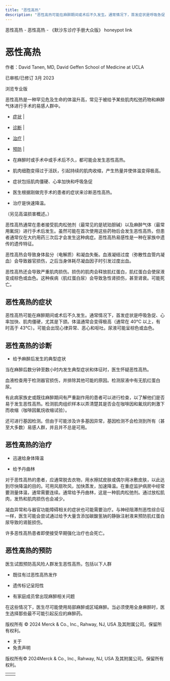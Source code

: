 ```yaml
---
title: "恶性高热"
description: "恶性高热可能在麻醉期间或术后不久发生。通常情况下，首发症状是呼吸急促、心率加快、肌肉僵硬，尤其是下颌。体温通常会变得极高（通常在 40°C 以上，有时高于 43°C）。可能会出现心律异常、恶心和呕吐。尿液可能呈棕色或血色。"
---
```


﻿恶性高热 \- 恶性高热 \- 《默沙东诊疗手册大众版》 honeypot link

# 恶性高热

作者：David Tanen, MD, David Geffen School of Medicine at UCLA

已审核/已修订 3月 2023

浏览专业版

恶性高热是一种罕见危及生命的体温升高，常见于被给予某些肌肉松弛药物和麻醉气体进行手术的易感人群中。

- [症状](#症状_v25232972_zh) \|
- [诊断](#诊断_v25232975_zh) \|
- [治疗](#治疗_v25232995_zh) \|
- [预防](#预防_v25232984_zh) \|

- 在麻醉时或手术中或手术后不久，都可能会发生恶性高热。

- 肌肉细胞变得过于活跃，引起持续的肌肉收缩，产生热量并使体温变得极高。

- 症状包括肌肉僵硬、心率加快和呼吸急促

- 医生根据刚做完手术的患者的症状来诊断恶性高热。

- 治疗是快速降温。


（另见高温损害概述。）

恶性高热通常在患者接受肌肉松弛剂（最常见的是琥珀胆碱）以及麻醉气体（最常用氟烷）进行手术后发生。虽然可能在首次使用这些药物后会发生恶性高热，但患者通常仅在大约用药三次后才会发生这种病症。恶性高热易感性是一种在家族中遗传的遗传特征。

恶性高热会导致身体盐分（电解质）和凝血失衡。血液凝结过度（弥散性血管内凝血）会导致器官损伤，之后当身体耗尽凝血因子时引发过度出血。

恶性高热还会导致严重肌肉损伤。损伤的肌肉会释放肌红蛋白，肌红蛋白会使尿液变成棕色或血色。这种疾病（肌红蛋白尿）会导致急性肾损伤，甚至肾衰。可能死亡。

## 恶性高热的症状

恶性高热可能在麻醉期间或术后不久发生。通常情况下，首发症状是呼吸急促、心率加快、肌肉僵硬，尤其是下颌。体温通常会变得极高（通常在 40°C 以上，有时高于 43°C）。可能会出现心律异常、恶心和呕吐。尿液可能呈棕色或血色。

## 恶性高热的诊断

- 给予麻醉后发生的典型症状


当在麻醉后数分钟至数小时内发生典型症状和体征时，医生怀疑恶性高热。

血液检查用于检测器官损伤，并排除其他可能的原因。检测尿液中有无肌红蛋白尿。

有此病家族史或既往麻醉期间有严重副作用的患者可以进行检查，以了解他们是否易于发生恶性高热。检测肌肉组织样本以弄清楚其是否会在咖啡因和氟烷的刺激下而收缩（咖啡因氟烷收缩试验）。

还可进行基因检测。但由于可能涉及许多基因异常，基因检测不会检测到所有（甚至大多数）易感人群，并且并不总是可用。

## 恶性高热的治疗

- 迅速给身体降温

- 给予丹曲林


对于恶性高热的患者，应通常脱去衣物，用水擦拭皮肤或偶尔用冰敷皮肤，以此达到尽快降温的目的。可用风扇吹风，加快蒸发，加速降温。在重症监护病房中经常要测量体温，通常需要连续。通常给予丹曲林，这是一种肌肉松弛剂。通过放松肌肉，发热和肌肉损伤也会减少。

凝血异常和与器官功能障碍相关的症状也可能需要治疗。与神经阻滞剂恶性综合征一样，医生可能会尝试通过给予大量含添加碳酸氢钠的静脉注射液来预防肌红蛋白尿导致的肾脏损伤。

许多恶性高热患者即使接受早期强化治疗也会死亡。

## 恶性高热的预防

医生试图预防高风险人群发生恶性高热，包括以下人群

- 既往有过恶性高热发作

- 遗传标记呈阳性

- 有家庭成员曾出现麻醉相关问题


在这些情况下，医生尽可能使用局部麻醉或区域麻醉。当必须使用全身麻醉时，医生选择那些最不可能引起反应的麻醉药。



版权所有 © 2024
Merck & Co., Inc., Rahway, NJ, USA 及其附属公司。保留所有权利。

- 关于
- 免责声明

版权所有© 2024Merck & Co., Inc., Rahway, NJ, USA 及其附属公司。保留所有权利。

|     |     |
| --- | --- |
|  |  |
